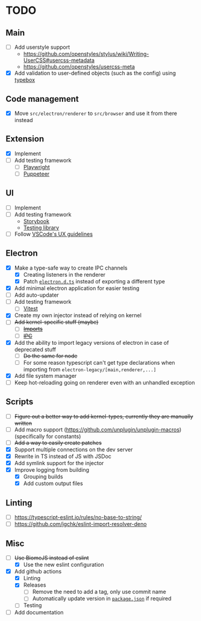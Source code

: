 # TODO

## Main
- [ ] Add userstyle support
  - https://github.com/openstyles/stylus/wiki/Writing-UserCSS#usercss-metadata
  - https://github.com/openstyles/usercss-meta
- [x] Add validation to user-defined objects (such as the config) using [typebox](https://github.com/sinclairzx81/typebox)

## Code management
- [x] Move `src/electron/renderer` to `src/browser` and use it from there instead

## Extension
- [x] Implement
- [ ] Add testing framework
  - [ ] [Playwright](https://playwright.dev/docs/chrome-extensions)
  - [ ] [Puppeteer](https://pptr.dev/guides/chrome-extensions)

## UI
- [ ] Implement
- [ ] Add testing framework
  - [Storybook](https://github.com/storybookjs/storybook)
  - [Testing library](https://github.com/testing-library/svelte-testing-library)
- [ ] Follow [VSCode's UX guidelines](https://code.visualstudio.com/api/ux-guidelines/overview)

## Electron
- [x] Make a type-safe way to create IPC channels
  - [x] Creating listeners in the renderer
  - [x] Patch [`electron.d.ts`](./vendor/electron.d.ts) instead of exporting a different type
- [x] Add minimal electron application for easier testing
- [ ] Add auto-updater
- [ ] Add testing framework
  - [ ] [Vitest](https://github.com/vitest-dev/vitest)
- [x] Create my own injector instead of relying on kernel
- [ ] ~~Add kernel-specific stuff (maybe)~~
  - [ ] ~~[Imports](https://github.com/kernel-mod/electron/blob/master/tsconfig.json#L9)~~
  - [ ] ~~[IPC](https://github.com/kernel-mod/electron/blob/master/src/main/ipc.ts)~~
- [x] Add the ability to import legacy versions of electron in case of deprecated stuff
  - [ ] ~~Do the same for node~~
  - [ ] For some reason typescript can't get type declarations when importing from `electron-legacy/[main,renderer,...]`
- [x] Add file system manager
- [ ] Keep hot-reloading going on renderer even with an unhandled exception

## Scripts
- [ ] ~~Figure out a better way to add kernel-types, currently they are manually written~~
- [ ] Add macro support (https://github.com/unplugin/unplugin-macros) (specifically for constants)
- [ ] ~~Add a way to easily create patches~~
- [x] Support multiple connections on the dev server
- [x] Rewrite in TS instead of JS with JSDoc
- [x] Add symlink support for the injector
- [x] Improve logging from building
  - [x] Grouping builds
  - [x] Add custom output files

## Linting
- [ ] https://typescript-eslint.io/rules/no-base-to-string/
- [ ] https://github.com/jgchk/eslint-import-resolver-deno

## Misc
- [ ] ~~Use BiomeJS instead of eslint~~
  - [x] Use the new eslint configuration
- [x] Add github actions
  - [x] Linting
  - [x] Releases
    - [ ] Remove the need to add a tag, only use commit name
    - [ ] Automatically update version in [`package.json`](./package.json) if required
  - [ ] Testing
- [ ] Add documentation
